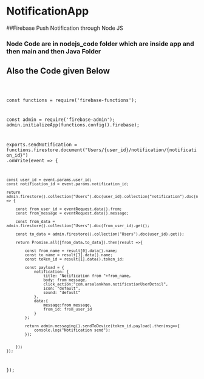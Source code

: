 # NotificationApp

##Firebase Push Notification through Node JS
### Node Code are in nodejs_code folder which are inside app and then main and then Java Folder

## Also the Code given Below

<code>

const functions = require('firebase-functions');

const admin = require('firebase-admin');
admin.initializeApp(functions.config().firebase);

exports.sendNotification = functions.firestore.document("Users/{user_id}/notification/{notification_id}")
.onWrite(event => {
    
    const user_id = event.params.user_id;
    const notification_id = event.params.notification_id;
    
    return admin.firestore().collection("Users").doc(user_id).collection("notification").doc(notification_id).get().then(eventRequest => {
        
        const from_user_id = eventRequest.data().from;
        const from_message = eventRequest.data().message;
        
        const from_data = admin.firestore().collection("Users").doc(from_user_id).get();
        
        const to_data = admin.firestore().collection("Users").doc(user_id).get();
        
        return Promise.all([from_data,to_data]).then(result =>{
           
            const from_name = result[0].data().name;
            const to_name = result[1].data().name;
            const token_id = result[1].data().token_id;
            
            const payload = {
                notification: {
                    title: "Notification from "+from_name,
                    body: from_message,
                    click_action:"com.arsalankhan.notificationUserDetail",
                    icon: "default",
                    sound: "default"
                },
                data:{
                    message:from_message,
                    from_id: from_user_id
                }
            };
            
            return admin.messaging().sendToDevice(token_id,payload).then(msg=>{
                console.log("Notification send");
            });
            
            
        });
    });
});



</code>
